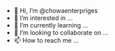 - 👋 Hi, I’m @chowaenterpriges
- 👀 I’m interested in ...
- 🌱 I’m currently learning ...
- 💞️ I’m looking to collaborate on ...
- 📫 How to reach me ...

<!---
chowaenterpriges/chowaenterpriges is a ✨ special ✨ repository because its `README.md` (this file) appears on your GitHub profile.
You can click the Preview link to take a look at your changes.
--->
